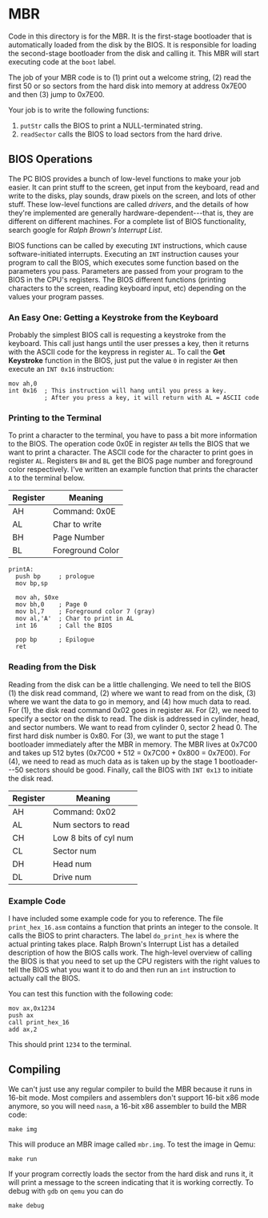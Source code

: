 

# MBR

Code in this directory is for the MBR. It is the first-stage bootloader that is automatically loaded from the disk by the BIOS. It is responsible for loading the second-stage bootloader from the disk and calling it. This MBR will start executing code at the `boot` label.

The job of your MBR code is to (1) print out a welcome string, (2) read the first 50 or so sectors from the hard disk into memory at address 0x7E00 and then (3) jump to 0x7E00.

Your job is to write the following functions:

1. `putStr` calls the BIOS to print a NULL-terminated string.
2. `readSector` calls the BIOS to load sectors from the hard drive.

## BIOS Operations

The PC BIOS provides a bunch of low-level functions to make your job easier. It can print stuff to the screen, get input from the keyboard, read and write to the disks, play sounds, draw pixels on the screen, and lots of other stuff. These low-level functions are called *drivers*, and the details of how they're implemented are generally hardware-dependent---that is, they are different on different machines. For a complete list of BIOS functionality, search google for *Ralph Brown's Interrupt List*.

BIOS functions can be called by executing `INT` instructions, which cause software-initiated interrupts. Executing an `INT` instruction causes your program to call the BIOS, which executes some function based on the parameters you pass. Parameters are passed from your program to the BIOS in the CPU's registers. The BIOS different functions (printing characters to the screen, reading keyboard input, etc) depending on the values your program passes.


### An Easy One: Getting a Keystroke from the Keyboard

Probably the simplest BIOS call is requesting a keystroke from the keyboard. This call just hangs until the user presses a key, then it returns with the ASCII code for the keypress in register `AL`. To call the **Get Keystroke** function in the BIOS, just put the value `0` in register `AH` then execute an `INT 0x16` instruction:

    mov ah,0
    int 0x16  ; This instruction will hang until you press a key.
              ; After you press a key, it will return with AL = ASCII code


### Printing to the Terminal

To print a character to the terminal, you have to pass a bit more information to the BIOS. The operation code 0x0E in register `AH` tells the BIOS that we want to print a character. The ASCII code for the character to print goes in register `AL`. Registers `BH` and `BL` get the BIOS page number and foreground color respectively. I've written an example function that prints the character `A` to the terminal below.

| Register  | Meaning          |
|-----------|------------------|
| AH        | Command: 0x0E    |
| AL        | Char to write    |
| BH        | Page Number      |
| BL        | Foreground Color |


    printA:
      push bp     ; prologue
      mov bp,sp
      
      mov ah, $0xe
      mov bh,0    ; Page 0
      mov bl,7    ; Foreground color 7 (gray)
      mov al,'A'  ; Char to print in AL
      int 16      ; Call the BIOS
      
      pop bp      ; Epilogue
      ret



### Reading from the Disk

Reading from the disk can be a little challenging. We need to tell the BIOS (1) the disk read command, (2) where we want to read from on the disk, (3) where we want the data to go in memory, and (4) how much data to read. For (1), the disk read command 0x02 goes in register `AH`. For (2), we need to specify a sector on the disk to read. The disk is addressed in cylinder, head, and sector numbers. We want to read from cylinder 0, sector 2 head 0. The first hard disk number is 0x80. For (3), we want to put the stage 1 bootloader immediately after the MBR in memory. The MBR lives at 0x7C00 and takes up 512 bytes (0x7C00 + 512 = 0x7C00 + 0x800 = 0x7E00). For (4), we need to read as much data as is taken up by the stage 1 bootloader---50 sectors should be good. Finally, call the BIOS with `INT 0x13` to initiate the disk read.

| Register  | Meaning               |
|-----------|-----------------------|
| AH        | Command: 0x02         |
| AL        | Num sectors to read   |
| CH        | Low 8 bits of cyl num |
| CL        | Sector num            |
| DH        | Head num              |
| DL        | Drive num             |



### Example Code

I have included some example code for you to reference. The file `print_hex_16.asm` contains a function that prints an integer to the console. It calls the BIOS to print characters. The label `do_print_hex` is where the actual printing takes place. Ralph Brown's Interrupt List has a detailed description of how the BIOS calls work. The high-level overview of calling the BIOS is that you need to set up the CPU registers with the right values to tell the BIOS what you want it to do and then run an `int` instruction to actually call the BIOS.

You can test this function with the following code:

    mov ax,0x1234
    push ax
    call print_hex_16
    add ax,2

This should print `1234` to the terminal.

## Compiling

We can't just use any regular compiler to build the MBR because it runs in 16-bit mode. Most compilers and assemblers don't support 16-bit x86 mode anymore, so you will need `nasm`, a 16-bit x86 assembler to build the MBR code:

    make img

This will produce an MBR image called `mbr.img`. To test the image in Qemu:

    make run

If your program correctly loads the sector from the hard disk and runs it, it will print a message to the screen indicating that it is working correctly.
To debug with `gdb` on `qemu` you can do
    
    make debug
